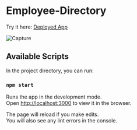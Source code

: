 # Employee-Directory
Try it here: [Deployed App](https://employee-directory-schoess.herokuapp.com/)

![Capture](https://user-images.githubusercontent.com/60049799/90210777-8e54df00-ddb4-11ea-9f83-4c3c7f1fe976.PNG)

## Available Scripts

In the project directory, you can run:

### `npm start`

Runs the app in the development mode.<br />
Open [http://localhost:3000](http://localhost:3000) to view it in the browser.

The page will reload if you make edits.<br />
You will also see any lint errors in the console.

